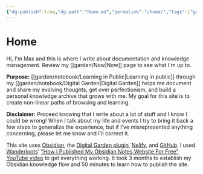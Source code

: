 ```yaml
---
{"dg-publish":true,"dg-path":"Home.md","permalink":"/home/","tags":["gardenEntry"],"created":"2025-10-11T22:28:58.373-04:00","updated":"2025-10-12T10:59:45.631-04:00"}
---
```


# Home
Hi, I'm Max and this is where I write about documentation and knowledge management. Review my [[garden/Now\|Now]] page to see what I'm up to.

**Purpose:** [[garden/notebook/Learning in Public\|Learning in public]] through my [[garden/notebook/Digital Garden\|Digital Garden]] helps me document and share my evolving thoughts, get over perfectionism, and build a personal knowledge archive that grows with me. My goal for this site is to create non-linear paths of browsing and learning. 

**Disclaimer:** Proceed knowing that I write about a lot of stuff and I know I could be wrong! When I talk about my life and events I try to bring it back a few steps to generalize the experience, but if I've misrepresented anything concerning, please let me know and I'll correct it.

This site uses [Obsidian](http://obsidian.md), the [Digital Garden plugin](https://dg-docs.ole.dev/), [Nelify](http://netlify.com), and [GitHub](https://github.com/). I used [Wanderloots](https://wanderloots.xyz/)' ["How I Published My Obsidian Notes Website For Free" YouTube video](https://www.youtube.com/watch?v=7f8e5IiUkeo) to get everything working. It took 3 months to establish my Obsidian knowledge flow and 50 minutes to learn how to publish the site.